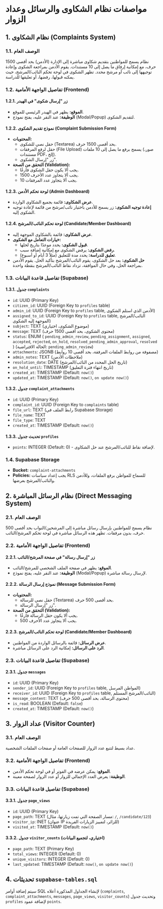 # مواصفات نظام الشكاوى والرسائل وعداد الزوار

## 1. نظام الشكاوى (Complaints System)

### 1.1. الوصف العام
نظام يسمح للمواطنين بتقديم شكاوى مباشرة إلى الإدارة (الأدمن) بحد أقصى 1500 حرف، مع إمكانية إرفاق ما يصل إلى 10 مستندات. يقوم الأدمن بمراجعة الشكوى وإعادة توجيهها إلى نائب أو مرشح محدد. تظهر الشكوى في لوحة تحكم النائب/المرشح، حيث يمكنه قبولها، رفضها، أو تعليقها للدراسة.

### 1.2. تفاصيل الواجهة الأمامية (Frontend)

#### 1.2.1. زر "إرسال شكوى" في الهيدر
- **الموقع:** يظهر في الهيدر الرئيسي للموقع.
- **الوظيفة:** عند النقر عليه، يفتح نموذج (Modal/Popup) لتقديم الشكوى.

#### 1.2.2. نموذج تقديم الشكوى (Complaint Submission Form)
- **المحتويات:**
  - حقل نصي للشكوى (Textarea) بحد أقصى 1500 حرف.
  - حقل لرفع المرفقات (File Upload) يسمح برفع ما يصل إلى 10 ملفات (صور، مستندات PDF، إلخ).
  - زر "إرسال الشكوى".
- **التحقق من الصحة (Validation):**
  - يجب ألا يكون حقل الشكوى فارغًا.
  - يجب ألا يتجاوز عدد الأحرف 1500.
  - يجب ألا يتجاوز عدد المرفقات 10.

#### 1.2.3. لوحة تحكم الأدمن (Admin Dashboard)
- **عرض الشكاوى:** قائمة بجميع الشكاوى الواردة.
- **إعادة توجيه الشكوى:** زر يسمح للأدمن باختيار نائب/مرشح من قائمة لإعادة توجيه الشكوى إليه.

#### 1.2.4. لوحة تحكم النائب/المرشح (Candidate/Member Dashboard)
- **عرض الشكاوى:** قائمة بالشكاوى الموجهة إليه.
- **خيارات التعامل مع الشكوى:**
  - **قبول الشكوى:** يحدد موعدًا بتاريخ لحلها.
  - **رفض الشكوى:** يرفض الشكوى مع إمكانية إضافة سبب.
  - **تعليق للدراسة:** يحدد مدة للتعليق (مثلاً 3 أيام أو أسبوع).
- **حل الشكوى:** بعد حل الشكوى، يقوم النائب/المرشح بتأكيد الحل. يقوم الأدمن بمراجعة الحل، وفي حال الموافقة، تزداد نقاط النائب/المرشح بنقطة واحدة.

### 1.3. تفاصيل قاعدة البيانات (Supabase)

#### 1.3.1. جدول `complaints`
- `id`: UUID (Primary Key)
- `citizen_id`: UUID (Foreign Key to `profiles` table)
- `admin_id`: UUID (Foreign Key to `profiles` table, الأدمن الذي استلم الشكوى)
- `assigned_to_id`: UUID (Foreign Key to `profiles` table, النائب/المرشح الموجهة إليه الشكوى)
- `subject`: TEXT (موضوع الشكوى، اختياري)
- `message`: TEXT (محتوى الشكوى، بحد أقصى 1500 حرف)
- `status`: ENUM (
  `pending_admin_review`,
  `pending_assignment`,
  `assigned`,
  `accepted`,
  `rejected`,
  `on_hold`,
  `resolved_pending_admin_approval`,
  `resolved`
) (الحالة الافتراضية: `pending_admin_review`)
- `attachments`: JSONB (مصفوفة من روابط الملفات المرفقة، بحد أقصى 10 روابط)
- `admin_notes`: TEXT (ملاحظات الأدمن)
- `resolution_date`: DATE (تاريخ الحل المحدد من النائب/المرشح)
- `on_hold_until`: TIMESTAMP (تاريخ انتهاء فترة التعليق)
- `created_at`: TIMESTAMP (Default: `now()`)
- `updated_at`: TIMESTAMP (Default: `now()`, `on update now()`)

#### 1.3.2. جدول `complaint_attachments`
- `id`: UUID (Primary Key)
- `complaint_id`: UUID (Foreign Key to `complaints` table)
- `file_url`: TEXT (رابط الملف في Supabase Storage)
- `file_name`: TEXT
- `file_type`: TEXT
- `created_at`: TIMESTAMP (Default: `now()`)

#### 1.3.3. تحديث جدول `profiles`
- `points`: INTEGER (Default: 0) - لإضافة نقاط للنائب/المرشح عند حل الشكاوى.

### 1.4. Supabase Storage
- **Bucket:** `complaint-attachments`
- **Policies:** يجب إعداد سياسات RLS للسماح للمواطن برفع الملفات، وللأدمن والنائب/المرشح بعرضها.

## 2. نظام الرسائل المباشرة (Direct Messaging System)

### 2.1. الوصف العام
نظام يسمح للمواطنين بإرسال رسائل مباشرة إلى المرشحين/النواب بحد أقصى 500 حرف، بدون مرفقات. تظهر هذه الرسائل مباشرة في لوحة تحكم المرشح/النائب.

### 2.2. تفاصيل الواجهة الأمامية (Frontend)

#### 2.2.1. زر "إرسال رسالة" في صفحة المرشح/النائب
- **الموقع:** يظهر في صفحة الملف الشخصي للمرشح/النائب.
- **الوظيفة:** عند النقر عليه، يفتح نموذج (Modal/Popup) لإرسال رسالة مباشرة.

#### 2.2.2. نموذج إرسال الرسالة (Message Submission Form)
- **المحتويات:**
  - حقل نصي للرسالة (Textarea) بحد أقصى 500 حرف.
  - زر "إرسال الرسالة".
- **التحقق من الصحة (Validation):**
  - يجب ألا يكون حقل الرسالة فارغًا.
  - يجب ألا يتجاوز عدد الأحرف 500.

#### 2.2.3. لوحة تحكم النائب/المرشح (Candidate/Member Dashboard)
- **عرض الرسائل:** قائمة بالرسائل الواردة من المواطنين.
- **الرد على الرسائل:** إمكانية الرد على الرسائل مباشرة.

### 2.3. تفاصيل قاعدة البيانات (Supabase)

#### 2.3.1. جدول `messages`
- `id`: UUID (Primary Key)
- `sender_id`: UUID (Foreign Key to `profiles` table, المواطن المرسل)
- `receiver_id`: UUID (Foreign Key to `profiles` table, النائب/المرشح المستلم)
- `message_content`: TEXT (محتوى الرسالة، بحد أقصى 500 حرف)
- `is_read`: BOOLEAN (Default: `false`)
- `created_at`: TIMESTAMP (Default: `now()`)

## 3. عداد الزوار (Visitor Counter)

### 3.1. الوصف العام
عداد بسيط لتتبع عدد الزوار للصفحات العامة أو صفحات الملفات الشخصية.

### 3.2. تفاصيل الواجهة الأمامية (Frontend)
- **الموقع:** يمكن عرضه في الفوتر أو في لوحة تحكم الأدمن.
- **الوظيفة:** يعرض العدد الإجمالي للزوار أو عدد الزوار لصفحة معينة.

### 3.3. تفاصيل قاعدة البيانات (Supabase)

#### 3.3.1. جدول `page_views`
- `id`: UUID (Primary Key)
- `page_path`: TEXT (مسار الصفحة التي تمت زيارتها، مثال: `/`, `/candidate/123`)
- `visitor_ip`: INET (عنوان IP للزائر، لتمييز الزيارات الفريدة)
- `visited_at`: TIMESTAMP (Default: `now()`)

#### 3.3.2. جدول `visitor_counts` (اختياري، لتجميع البيانات)
- `page_path`: TEXT (Primary Key)
- `total_views`: INTEGER (Default: 0)
- `unique_visitors`: INTEGER (Default: 0)
- `last_updated`: TIMESTAMP (Default: `now()`, `on update now()`)

## 4. تحديثات `supabase-tables.sql`

سيتم إضافة أوامر SQL لإنشاء الجداول المذكورة أعلاه (`complaints`, `complaint_attachments`, `messages`, `page_views`, `visitor_counts`) وتحديث جدول `profiles` لإضافة عمود `points`.
